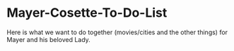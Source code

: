 # Mayer-Cosette-To-Do-List
Here is what we want to do together (movies/cities and the other things) for Mayer and his beloved Lady.
